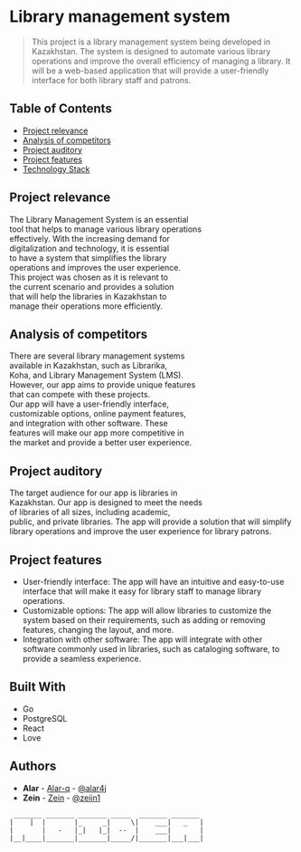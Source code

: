 # Library management system
> This project is a library management system being 
> developed in Kazakhstan. The system is designed to
> automate various library operations and improve 
> the overall efficiency of managing a library. 
> It will be a web-based application that will 
> provide a user-friendly interface for both 
> library staff and patrons.

## Table of Contents
- [Project relevance](#project-relevance)
- [Analysis of competitors](#analysis-of-competitors)
- [Project auditory](#project-auditory)
- [Project features](#project-features)
- [Technology Stack](#built-with)

## Project relevance
The Library Management System is an essential  
tool that helps to manage various library operations  
effectively. With the increasing demand for  
digitalization and technology, it is essential  
to have a system that simplifies the library  
operations and improves the user experience.  
This project was chosen as it is relevant to  
the current scenario and provides a solution  
that will help the libraries in Kazakhstan to  
manage their operations more efficiently.

## Analysis of competitors
There are several library management systems  
available in Kazakhstan, such as Librarika,  
Koha, and Library Management System (LMS).  
However, our app aims to provide unique features  
that can compete with these projects.  
Our app will have a user-friendly interface,  
customizable options, online payment features,  
and integration with other software. These  
features will make our app more competitive in  
the market and provide a better user experience.

## Project auditory
The target audience for our app is libraries in  
Kazakhstan. Our app is designed to meet the needs  
of libraries of all sizes, including academic,  
public, and private libraries. The app will provide 
a solution that will simplify library operations 
and improve the user experience for library patrons.

## Project features
* User-friendly interface: The app will have an intuitive and easy-to-use interface that will make it easy for library staff to manage library operations.
* Customizable options: The app will allow libraries to customize the system based on their requirements, such as adding or removing features, changing the layout, and more.
* Integration with other software: The app will integrate with other software commonly used in libraries, such as cataloging software, to provide a seamless experience.

## Built With
* Go
* PostgreSQL
* React
* Love

## Authors

* **Alar** - [Alar-q](https://github.com/alar-q) - [@alar4j](https://t.me/alar4j)
* **Zein** - [Zein](https://github.com/Zeiin1) - [@zeiin1](https://t.me/zeiin1)

```
 _______ _______ _______ _____  _______ _______ 
|    |  |       |_     _|     \|    ___|   _   |
|       |   -   |_|   |_|  --  |    ___|       |
|__|____|_______|_______|_____/|_______|___|___|
```

                                                
                                                
                                                
                                                
                                                
                                                